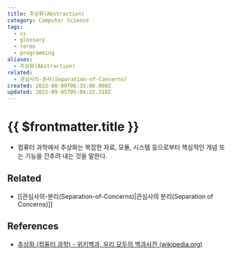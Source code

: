 ```yaml
---
title: 추상화(Abstraction)
category: Computer Science
tags:
  - cs
  - glossary
  - terms
  - programming
aliases:
  - 추상화(Abstraction)
related:
  - 관심사의-분리(Separation-of-Concerns)
created: 2022-08-09T06:33:00.000Z
updated: 2022-09-05T05:04:22.318Z
---
```


# {{ $frontmatter.title }}

- 컴퓨터 과학에서 추상화는 복잡한 자료, 모듈, 시스템 등으로부터 핵심적인 개념 또는 기능을 간추려 내는 것을 말한다.

## Related

- [[관심사의-분리(Separation-of-Concerns)|관심사의 분리(Separation of Concerns)]]

## References

- [추상화 (컴퓨터 과학) - 위키백과, 우리 모두의 백과사전 (wikipedia.org)](<https://ko.wikipedia.org/wiki/%EC%B6%94%EC%83%81%ED%99%94_(%EC%BB%B4%ED%93%A8%ED%84%B0_%EA%B3%BC%ED%95%99)>)
